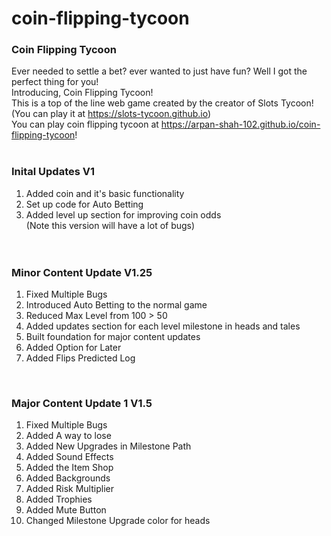 # coin-flipping-tycoon
### Coin Flipping Tycoon
Ever needed to settle a bet? ever wanted to just have fun? Well I got the perfect thing for you! <br/>
Introducing, Coin Flipping Tycoon! <br/>
This is a top of the line web game created by the creator of Slots Tycoon! (You can play it at https://slots-tycoon.github.io) <br/>
You can play coin flipping tycoon at https://arpan-shah-102.github.io/coin-flipping-tycoon! <br/>
<br/>

### Inital Updates V1
1. Added coin and it's basic functionality
2. Set up code for Auto Betting
3. Added level up section for improving coin odds <br/>
(Note this version will have a lot of bugs) <br/>
<br/> <br/>

### Minor Content Update V1.25
1. Fixed Multiple Bugs
2. Introduced Auto Betting to the normal game
3. Reduced Max Level from 100 > 50
4. Added updates section for each level milestone in heads and tales
5. Built foundation for major content updates
6. Added Option for Later
7. Added Flips Predicted Log <br/>
<br/>

### Major Content Update 1 V1.5
1. Fixed Multiple Bugs
2. Added A way to lose
3. Added New Upgrades in Milestone Path
4. Added Sound Effects
5. Added the Item Shop
6. Added Backgrounds
7. Added Risk Multiplier
8. Added Trophies
9. Added Mute Button
10. Changed Milestone Upgrade color for heads
